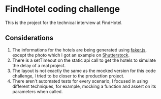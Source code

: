 # FindHotel coding challenge

This is the project for the technical interview at FindHotel.

## Considerations

1. The informations for the hotels are being generated using [faker.js](https://github.com/marak/Faker.js/), except the photo which I got an example on [Shutterstock](https://www.shutterstock.com/).
2. There is a setTimeout on the static api call to get the hotels to simulate the delay of a real project.
3. The layout is not exactly the same as the mocked version for this code challenge, I tried to be closer to the production project.
4. There aren't automated tests for every scenario, I focused in using different techniques, for example, mocking a function and assert on its parameters when called.
